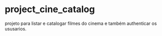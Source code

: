 # project_cine_catalog
projeto para listar e catalogar filmes do cinema e também authenticar os ususarios.
